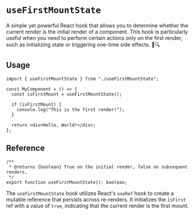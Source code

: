 # `useFirstMountState`

A simple yet powerful React hook that allows you to determine whether the current render is the initial render of a component. This hook is particularly useful when you need to perform certain actions only on the first render, such as initializing state or triggering one-time side effects. 🎉🔍

## Usage

```tsx
import { useFirstMountState } from "./useFirstMountState";

const MyComponent = () => {
  const isFirstMount = useFirstMountState();

  if (isFirstMount) {
    console.log("This is the first render!");
  }

  return <div>Hello, World!</div>;
};
```

## Reference

```tsx
/**
 * @returns {boolean} True on the initial render, false on subsequent renders.
 */
export function useFirstMountState(): boolean;
```

The `useFirstMountState` hook utilizes React's `useRef` hook to create a mutable reference that persists across re-renders. It initializes the `isFirst` ref with a value of `true`, indicating that the current render is the first mount.

